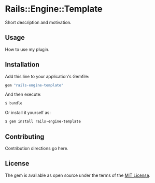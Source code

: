 # Rails::Engine::Template
Short description and motivation.

## Usage
How to use my plugin.

## Installation
Add this line to your application's Gemfile:

```ruby
gem "rails-engine-template"
```

And then execute:
```bash
$ bundle
```

Or install it yourself as:
```bash
$ gem install rails-engine-template
```

## Contributing
Contribution directions go here.

## License
The gem is available as open source under the terms of the [MIT License](https://opensource.org/licenses/MIT).
